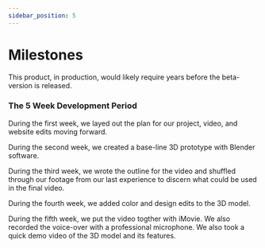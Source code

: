 ```yaml
---
sidebar_position: 5
---
```


# Milestones

This product, in production, would likely require years before the beta-version is released.

### The 5 Week Development Period

During the first week, we layed out the plan for our project, video, and website edits moving forward. 

During the second week, we created a base-line 3D prototype with Blender software.

During the third week, we wrote the outline for the video and shuffled through our footage from our last experience to discern what could be used in the final video.

During the fourth week, we added color and design edits to the 3D model.

During the fifth week, we put the video togther with iMovie. We also recorded the voice-over with a professional microphone. We also took a quick demo video of the 3D model and its features.
